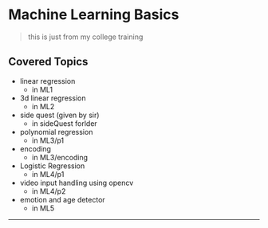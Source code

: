 # Machine Learning Basics

> this is just from my college training

## Covered Topics

- linear regression
  - in ML1 
- 3d linear regression
  - in ML2
- side quest (given by sir)
  - in sideQuest forlder
- polynomial regression
  - in ML3/p1
- encoding
  - in ML3/encoding
- Logistic Regression
  - in ML4/p1
- video input handling using opencv
  - in ML4/p2
- emotion and age detector
  - in ML5

----
